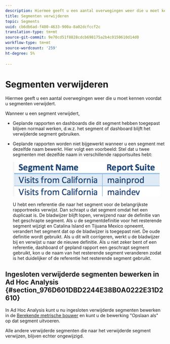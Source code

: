 ```yaml
---
description: Hiermee geeft u een aantal overwegingen weer die u moet kennen voordat u segmenten verwijdert.
title: Segmenten verwijderen
topic: Segments
uuid: cb6db6ad-f400-4633-900a-8a02dcfccf2c
translation-type: tm+mt
source-git-commit: 9e70cd51f8828cdcb698175a2b4c0150610d14d0
workflow-type: tm+mt
source-wordcount: '259'
ht-degree: 5%

---
```



# Segmenten verwijderen

Hiermee geeft u een aantal overwegingen weer die u moet kennen voordat u segmenten verwijdert.

Wanneer u een segment verwijdert,

* Geplande rapporten en dashboards die dit segment hebben toegepast blijven normaal werken, d.w.z. het segment of dashboard blijft het verwijderde segment gebruiken.
* Geplande rapporten worden niet bijgewerkt wanneer u een segment met dezelfde naam bewerkt. Hier volgt een voorbeeld: Stel dat u twee segmenten met dezelfde naam in verschillende rapportsuites hebt:

   ![](assets/duplicate_seg_names.png)

   U hebt een referentie die naar het segment voor de belangrijkste rapportreeks verwijst. Dan schrapt u dat segment omdat het een duplicaat is. De bladwijzer blijft lopen, verwijzend naar de definitie van het geschrapte segment. Als u de segmentdefinitie voor het resterende segment wijzigt en Catalina Island en Tijuana Mexico opneemt, verandert het segment dat op de bladwijzer is toegepast niet. De oude definitie wordt gebruikt. Als u dit wilt corrigeren, werkt u de bladwijzer bij en verwijst u naar de nieuwe definitie. Als u niet zeker bent of een referentie, dashboard of gepland rapport een geschrapt segment gebruikt, kon u de naam van het resterende segment veranderen zodat is het duidelijker of de referentie het resterende segment gebruikt.

## Ingesloten verwijderde segmenten bewerken in Ad Hoc Analysis {#section_976D601DBD2244E38B0A0222E31D2610}

In Ad Hoc Analysis kunt u nu ingesloten verwijderde segmenten bewerken in de [Berekende metrische bouwer](https://docs.adobe.com/content/help/nl-NL/analytics/components/calculated-metrics/cm-overview.html) en kunt u de bewerking &quot;Opslaan als&quot; op dat segment uitvoeren.

Alle andere verwijderde segmenten die naar het verwijderde segment verwijzen, blijven echter ongewijzigd.

